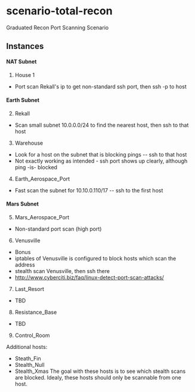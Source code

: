 # scenario-total-recon
Graduated Recon Port Scanning Scenario

## Instances

#### NAT Subnet

1. House 1
 - Port scan Rekall's ip to get non-standard ssh port, then ssh -p to host

#### Earth Subnet

2. Rekall
 - Scan small subnet 10.0.0.0/24 to find the nearest host, then ssh to that host

3. Warehouse
 - Look for a host on the subnet that is blocking pings -- ssh to that host
 - Not exactly working as intended - ssh port shows up clearly, although ping -is- blocked

4. Earth_Aerospace_Port
 - Fast scan the subnet for 10.10.0.110/17 -- ssh to the first host

#### Mars Subnet

5. Mars_Aerospace_Port
 - Non-standard port scan (high port)

6. Venusville
 - Bonus
 - iptables of Venusville is configured to block hosts which scan the address
 - stealth scan Venusville, then ssh there
 - http://www.cyberciti.biz/faq/linux-detect-port-scan-attacks/

7. Last_Resort
 - TBD
  
8. Resistance_Base
 - TBD

9. Control_Room

Additional hosts:
 - Steath_Fin
 - Stealth_Null
 - Stealth_Xmas
The goal with these hosts is to see which stealth scans are blocked.
Idealy, these hosts should only be scannable from one host.


